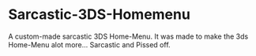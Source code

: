 # Sarcastic-3DS-Homemenu
A custom-made sarcastic 3DS Home-Menu. It was made to make the 3ds Home-Menu alot more... Sarcastic and Pissed off.
